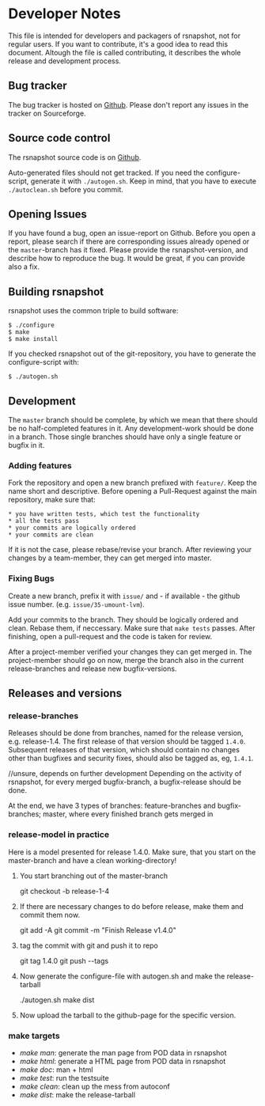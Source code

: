 # Developer Notes

This file is intended for developers and packagers of rsnapshot,
not for regular users. If you want to contribute, it's a
good idea to read this document. Altough the file is called contributing, it
describes the whole release and development process.

## Bug tracker

The bug tracker is hosted on [Github](https://github.com/DrHyde/rsnapshot/issues). Please don't report any issues in the tracker on Sourceforge.

## Source code control

The rsnapshot source code is on [Github](https://github.com/DrHyde/rsnapshot).

Auto-generated files should not get tracked. If you need the configure-script, generate it with `./autogen.sh`. Keep in mind, that you have to execute `./autoclean.sh` before you commit.

## Opening Issues

If you have found a bug, open an issue-report on Github. Before you open a report, please search if there are corresponding issues already opened or the `master`-branch has it fixed. Please provide the rsnapshot-version, and describe how to reproduce the bug. It would be great, if you can provide also a fix.

## Building rsnapshot 

rsnapshot uses the common triple to build software:

    $ ./configure
    $ make
    $ make install

If you checked rsnapshot out of the git-repository, you have to generate the configure-script with:

    $ ./autogen.sh

## Development
The `master` branch should be complete, by which we mean that there should be no half-completed features in it. Any development-work should be done in a branch. Those single branches should have only a single feature or bugfix in it. 

### Adding features

Fork the repository and open a new branch prefixed with `feature/`. Keep the name short and descriptive. Before opening a Pull-Request against the main repository, make sure that:

    * you have written tests, which test the functionality
    * all the tests pass
    * your commits are logically ordered
    * your commits are clean

If it is not the case, please rebase/revise your branch. After reviewing your changes by a team-member, they can get merged into master.

### Fixing Bugs

Create a new branch, prefix it with `issue/` and - if available - the github issue number. (e.g. `issue/35-umount-lvm`).

Add your commits to the branch. They should be logically ordered and clean. Rebase them, if neccessary. Make sure that `make tests` passes. After finishing, open a pull-request and the code is taken for review.

After a project-member verified your changes they can get merged in. The project-member should go on now, merge the branch also in the current release-branches and release new bugfix-versions.

## Releases and versions
### release-branches

Releases should be done from branches, named for the release version,
e.g. release-1.4. The first release of that version should be tagged `1.4.0`.
Subsequent releases of that version, which should contain no changes other
than bugfixes and security fixes, should also be tagged as, eg, `1.4.1`.

//unsure, depends on further development
Depending on the activity of rsnapshot, for every merged bugfix-branch, a bugfix-release should be done.

At the end, we have 3 types of branches: feature-branches and bugfix-branches; master, where every finished branch gets merged in 
### release-model in practice
Here is a model presented for release 1.4.0. Make sure, that you start
on the master-branch and have a clean working-directory!

1.  You start branching out of the master-branch

    git checkout -b release-1-4

2.  If there are necessary changes to do before release, make them and commit them now.

    git add -A
    git commit -m "Finish Release v1.4.0"

3.  tag the commit with git and push it to repo

    git tag 1.4.0
    git push --tags
 
4.  Now generate the configure-file with autogen.sh and make the release-tarball

    ./autogen.sh
    make dist

5.  Now upload the tarball to the github-page for the specific version.


### make targets

* *make man*: generate the man page from POD data in rsnapshot
* *make html*: generate a HTML page from POD data in rsnapshot
* *make doc*: man + html
* *make test*: run the testsuite
* *make clean*: clean up the mess from autoconf
* *make dist*: make the release-tarball
